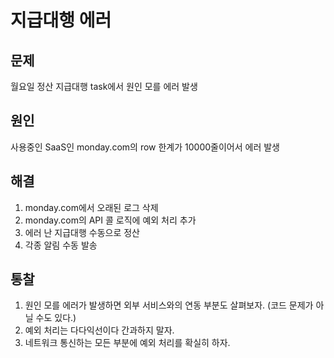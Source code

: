 # 지급대행 에러

## 문제

월요일 정산 지급대행 task에서 원인 모를 에러 발생

## 원인

사용중인 SaaS인 monday.com의 row 한계가 10000줄이어서 에러 발생

## 해결

1. monday.com에서 오래된 로그 삭제
2. monday.com의 API 콜 로직에 예외 처리 추가
3. 에러 난 지급대행 수동으로 정산
4. 각종 알림 수동 발송

## 통찰

1. 원인 모를 에러가 발생하면 외부 서비스와의 연동 부분도 살펴보자. (코드 문제가 아닐 수도 있다.)
2. 예외 처리는 다다익선이다 간과하지 말자.
3. 네트워크 통신하는 모든 부분에 예외 처리를 확실히 하자.
